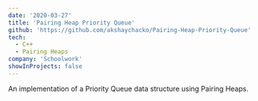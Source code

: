 ```yaml
---
date: '2020-03-27'
title: 'Pairing Heap Priority Queue'
github: 'https://github.com/akshaychacko/Pairing-Heap-Priority-Queue'
tech:
  - C++
  - Pairing Heaps
company: 'Schoolwork'
showInProjects: false
---
```


An implementation of a Priority Queue data structure using Pairing Heaps.
